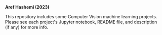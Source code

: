 **Aref Hashemi (2023)**  

This repository includes some Computer Vision machine learning projects. Please see each project's Jupyter notebook, README file, and description (if any) for more info. 